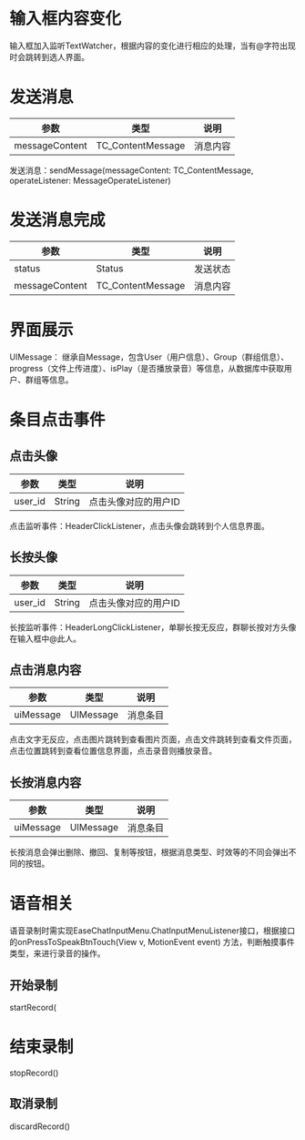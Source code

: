 # 输入框内容变化
输入框加入监听TextWatcher，根据内容的变化进行相应的处理，当有@字符出现时会跳转到选人界面。

# 发送消息
|参数|类型|说明|
|-|-|-|
|messageContent|TC_ContentMessage|消息内容|

发送消息：sendMessage(messageContent: TC_ContentMessage, operateListener: MessageOperateListener)

# 发送消息完成
|参数|类型|说明|
|-|-|-|
|status|Status|发送状态|
|messageContent|TC_ContentMessage|消息内容|

# 界面展示
UIMessage：
继承自Message，包含User（用户信息）、Group（群组信息）、progress（文件上传进度）、isPlay（是否播放录音）等信息，从数据库中获取用户、群组等信息。

# 条目点击事件
## 点击头像
|参数|类型|说明|
|-|-|-|
|user_id|String|点击头像对应的用户ID|

点击监听事件：HeaderClickListener，点击头像会跳转到个人信息界面。

## 长按头像
|参数|类型|说明|
|-|-|-|
|user_id|String|点击头像对应的用户ID|

长按监听事件：HeaderLongClickListener，单聊长按无反应，群聊长按对方头像在输入框中@此人。

## 点击消息内容
|参数|类型|说明|
|-|-|-|
|uiMessage|UIMessage|消息条目|

点击文字无反应，点击图片跳转到查看图片页面，点击文件跳转到查看文件页面，点击位置跳转到查看位置信息界面，点击录音则播放录音。

## 长按消息内容
|参数|类型|说明|
|-|-|-|
|uiMessage|UIMessage|消息条目|

长按消息会弹出删除、撤回、复制等按钮，根据消息类型、时效等的不同会弹出不同的按钮。

# 语音相关
语音录制时需实现EaseChatInputMenu.ChatInputMenuListener接口，根据接口的onPressToSpeakBtnTouch(View v, MotionEvent event) 方法，判断触摸事件类型，来进行录音的操作。

## 开始录制
startRecord(

#  结束录制
stopRecord()

## 取消录制
discardRecord()

